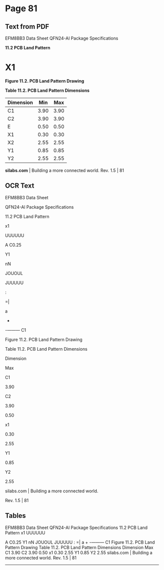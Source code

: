 # Page 81

## Text from PDF

EFM8BB3 Data Sheet
QFN24-AI Package Specifications


**11.2 PCB Land Pattern**

# X1

**Figure 11.2. PCB Land Pattern Drawing**

**Table 11.2. PCB Land Pattern Dimensions**

|Dimension|Min|Max|
|---|---|---|
|C1|3.90|3.90|
|C2|3.90|3.90|
|E|0.50|0.50|
|X1|0.30|0.30|
|X2|2.55|2.55|
|Y1|0.85|0.85|
|Y2|2.55|2.55|



**silabs.com** | Building a more connected world. Rev. 1.5 | 81



## OCR Text

EFM8BB3 Data Sheet

QFN24-Al Package Specifications

11.2 PCB Land Pattern

x1

UUUUUU

>

A C0.25

Y1

nN

JOUOUL

JUUUUU

:

=|

a

+

-——— C1

Figure 11.2. PCB Land Pattern Drawing

Table 11.2. PCB Land Pattern Dimensions

Dimension

Max

C1

3.90

C2

3.90

0.50

x1

0.30

2.55

Y1

0.85

Y2

2.55

silabs.com | Building a more connected world.

Rev. 1.5 | 81

## Tables

EFM8BB3 Data Sheet
QFN24-Al Package Specifications
11.2 PCB Land Pattern
x1
UUUUUU
>
A
C0.25
Y1
nN
JOUOUL
JUUUUU
:
=| a
+
-——— C1
Figure 11.2. PCB Land Pattern Drawing
Table 11.2. PCB Land Pattern Dimensions
Dimension Max
C1 3.90
C2 3.90
0.50
x1 0.30
2.55
Y1 0.85
Y2 2.55
silabs.com | Building a more connected world. Rev. 1.5 | 81


---

